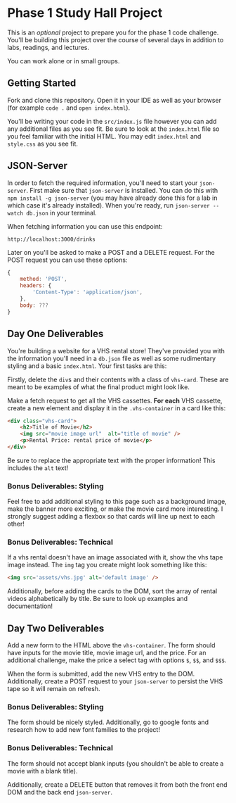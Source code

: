 # Phase 1 Study Hall Project

This is an *optional* project to prepare you for the phase 1 code challenge. You'll be building this project over the course of several days in addition to labs, readings, and lectures.

You can work alone or in small groups.

## Getting Started

Fork and clone this repository. Open it in your IDE as well as your browser (for example `code .` and `open index.html`).

You'll be writing your code in the `src/index.js` file however you can add any additional files as you see fit. Be sure to look at the `index.html` file so you feel familiar with the initial HTML. You may edit `index.html` and `style.css` as you see fit.

## JSON-Server

In order to fetch the required information, you'll need to start your `json-server`. First make sure that `json-server` is installed. You can do this with `npm install -g json-server` (you may have already done this for a lab in which case it's already installed). When you're ready, run `json-server --watch db.json` in your terminal.

When fetching information you can use this endpoint:

```
http://localhost:3000/drinks
```

Later on you'll be asked to make a POST and a DELETE request. For the POST request you can use these options:

```js
{
    method: 'POST',
    headers: {
        'Content-Type': 'application/json',
    },
    body: ???
}
```

## Day One Deliverables

You're building a website for a VHS rental store! They've provided you with the information you'll need in a `db.json` file as well as some rudimentary styling and a basic `index.html`. Your first tasks are this:

Firstly, delete the `div`s and their contents with a class of `vhs-card`. These are meant to be examples of what the final product might look like.

Make a fetch request to get all the VHS cassettes. **For each** VHS cassette, create a new element and display it in the `.vhs-container` in a card like this:

```html
<div class="vhs-card">
    <h2>Title of Movie</h2>
    <img src="movie image url"  alt="title of movie" />
    <p>Rental Price: rental price of movie</p>
</div>
```

Be sure to replace the appropriate text with the proper information! This includes the `alt` text!

### Bonus Deliverables: Styling

Feel free to add additional styling to this page such as a background image, make the banner more exciting, or make the movie card more interesting. I strongly suggest adding a flexbox so that cards will line up next to each other!

### Bonus Deliverables: Technical

If a vhs rental doesn't have an image associated with it, show the vhs tape image instead. The `img` tag you create might look something like this:

```html
<img src='assets/vhs.jpg' alt='default image' />
```

Additionally, before adding the cards to the DOM, sort the array of rental videos alphabetically by title. Be sure to look up examples and documentation!

## Day Two Deliverables

Add a new form to the HTML above the `vhs-container`. The form should have inputs for the movie title, movie image url, and the price. For an additional challenge, make the price a select tag with options `$`, `$$`, and `$$$`.

When the form is submitted, add the new VHS entry to the DOM. Additionally, create a POST request to your `json-server` to persist the VHS tape so it will remain on refresh.

### Bonus Deliverables: Styling

The form should be nicely styled. Additionally, go to google fonts and research how to add new font families to the project!

### Bonus Deliverables: Technical

The form should not accept blank inputs (you shouldn't be able to create a movie with a blank title).

Additionally, create a DELETE button that removes it from both the front end DOM and the back end `json-server`.
